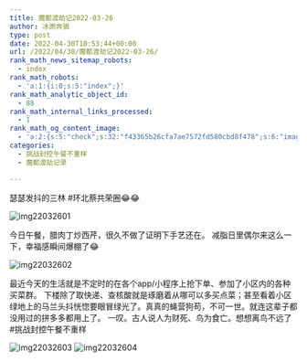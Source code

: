 ```yaml
---
title: 魔都渡劫记2022-03-26
author: 冰原奔狼
type: post
date: 2022-04-30T10:53:44+00:00
url: /2022/04/30/魔都渡劫记2022-03-26/
rank_math_news_sitemap_robots:
  - index
rank_math_robots:
  - 'a:1:{i:0;s:5:"index";}'
rank_math_analytic_object_id:
  - 88
rank_math_internal_links_processed:
  - 1
rank_math_og_content_image:
  - 'a:2:{s:5:"check";s:32:"f43365b26cfa7ae7572fd580cbd8f478";s:6:"images";a:0:{}}'
categories:
  - 挑战封控午餐不重样
  - 魔都渡劫记录

---
```

瑟瑟发抖的三林 #环北蔡共荣圈😂😂

<img decoding="async" src="https://i0.wp.com/s2.loli.net/2022/04/30/XbZ5kcNeBwfUSG2.jpg?w=640&#038;ssl=1" alt="img22032601" data-recalc-dims="1" /> 

今日午餐，腊肉丁炒西芹，很久不做了证明下手艺还在。 减脂日里偶尔来这么一下，幸福感瞬间爆棚了😂

<img decoding="async" src="https://i0.wp.com/s2.loli.net/2022/04/30/L8tBQqDxkZGU3sj.jpg?w=640&#038;ssl=1" alt="img22032602" data-recalc-dims="1" /> 

最近今天的生活就是不定时的在各个app/小程序上抢下单、参加了小区内的各种买菜群。 下楼除了取快递、查核酸就是琢磨着从哪可以多买点菜；甚至看着小区绿地上的马兰头抖恍惚要眼冒绿光了。真真的蝇营狗苟，不可一世。就连这辈子都没用过的拼多多都用上了。 一叹。古人说人为财死、鸟为食亡。想想离鸟不远了 #挑战封控午餐不重样

<img decoding="async" src="https://i0.wp.com/s2.loli.net/2022/04/30/Ss4BFjRiwHJKXT7.jpg?w=640&#038;ssl=1" alt="img22032603" data-recalc-dims="1" />  
<img decoding="async" src="https://i0.wp.com/s2.loli.net/2022/04/30/G8qbI7LYU9DeTEH.jpg?w=640&#038;ssl=1" alt="img22032604" data-recalc-dims="1" />